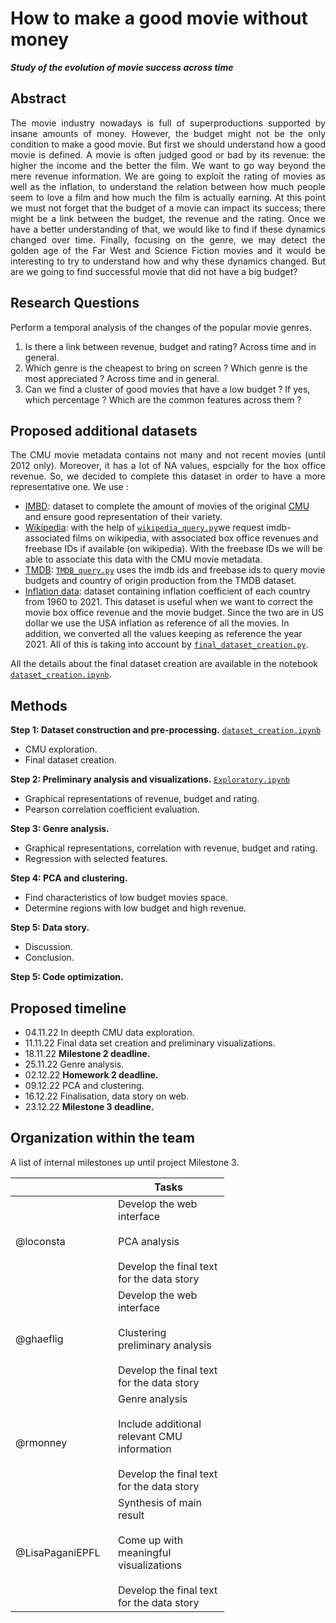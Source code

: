 # How to make a good movie without money

___Study of the evolution of movie success across time___

## Abstract

<p align="justify"> The movie industry nowadays is full of superproductions supported by insane amounts of money. However, the budget might not be the only condition to make a good movie. But first we should understand how a good movie is defined. A movie is often judged good or bad by its revenue: the higher the income and the better the film. We want to go way beyond the mere revenue information. We are going to exploit the rating of movies as well as the inflation, to understand the relation between how much people seem to love a film and how much the film is actually earning. At this point we must not forget that the budget of a movie can impact its success; there might be a link between the budget, the revenue and the rating. Once we have a better understanding of that, we would like to find if these dynamics changed over time. Finally, focusing on the genre, we may detect the golden age of the Far West and Science Fiction movies and it would be interesting to try to understand how and why these dynamics changed. But are we going to find successful movie that did not have a big budget? </p>



## Research Questions

Perform a temporal analysis of the changes of the popular movie genres.

1) Is there a link between revenue, budget and rating? Across time and in general.
2) Which genre is the cheapest to bring on screen ? Which genre is the most appreciated ? Across time and in general.
3) Can we find a cluster of good movies that have a low budget ? If yes, which percentage ? Which are the common features across them ?

## Proposed additional datasets
<p align="justify"> The CMU movie metadata contains not many and not recent movies (until 2012 only). Moreover, it has a lot of NA values, espcially for the box office revenue. So, we decided to complete this dataset in order to have a more representative one. We use : </p>

*	[IMBD](https://datasets.imdbws.com/): dataset to complete the amount of movies of the original [CMU](http://www.cs.cmu.edu/~ark/personas/) and ensure good representation of their variety.
*	[Wikipedia](https://www.wikipedia.org/): with the help of [`wikipedia_query.py`](https://github.com/epfl-ada/ada-2022-project-nolemonnomelon/blob/main/wikipedia_query.py)we request imdb-associated films on wikipedia, with associated box office revenues and freebase IDs if available (on wikipedia). With the freebase IDs we will be able to associate this data with the CMU movie metadata.
*	[TMDB](https://developers.themoviedb.org/3/getting-started/introduction): [`TMDB_query.py`](https://github.com/epfl-ada/ada-2022-project-nolemonnomelon/blob/main/TMDB_query.py) uses the imdb ids and freebase ids to query movie budgets and country of origin production from the TMDB dataset.
* [Inflation data](https://data.worldbank.org/indicator/FP.CPI.TOTL.ZG): dataset containing inflation coefficient of each country from 1960 to 2021. This dataset is useful when we want to correct the movie box office revenue and the movie budget. Since the two are in US dollar we use the USA inflation as reference of all the movies. In addition, we converted all the values keeping as reference the year 2021. All of this is taking into account by [`final_dataset_creation.py`](https://github.com/epfl-ada/ada-2022-project-nolemonnomelon/blob/main/final_dataset_creation.py).

All the details about the final dataset creation are available in the notebook [`dataset_creation.ipynb`](https://github.com/epfl-ada/ada-2022-project-nolemonnomelon/blob/main/dataset_creation.ipynb).

## Methods

**Step 1: Dataset construction and pre-processing.** [`dataset_creation.ipynb`](https://github.com/epfl-ada/ada-2022-project-nolemonnomelon/blob/main/dataset_creation.ipynb)

* CMU exploration.
* Final dataset creation.

**Step 2: Preliminary analysis and visualizations.** [`Exploratory.ipynb`](https://github.com/epfl-ada/ada-2022-project-nolemonnomelon/blob/main/Exploratory.ipynb)

* Graphical representations of revenue, budget and rating.
* Pearson correlation coefficient evaluation.

**Step 3: Genre analysis.**

* Graphical representations, correlation with revenue, budget and rating.
* Regression with selected features.  

**Step 4: PCA and clustering.**

* Find characteristics of low budget movies space.
* Determine regions with low budget and high revenue.

**Step 5: Data story.**

* Discussion.
* Conclusion.

**Step 5: Code optimization.**

## Proposed timeline

* 04.11.22 In deepth CMU data exploration.
* 11.11.22 Final data set creation and preliminary visualizations.
* 18.11.22 **Milestone 2 deadline.**
* 25.11.22 Genre analysis.
* 02.12.22 **Homework 2 deadline.**
* 09.12.22 PCA and clustering.
* 16.12.22 Finalisation, data story on web.
* 23.12.22 **Milestone 3 deadline.**

## Organization within the team

A list of internal milestones up until project Milestone 3.

<table class="tg" style="undefined;table-layout: fixed; width: 342px">
<colgroup>
<col style="width: 164px">
<col style="width: 178px">
</colgroup>
<thead>
  <tr>
    <th class="tg-0lax"></th>
    <th class="tg-0lax">Tasks</th>
  </tr>
</thead>
<tbody>
  <tr>
    <td class="tg-0lax">@loconsta</td>
    <td class="tg-0lax">Develop the web interface<br><br>PCA analysis<br><br>Develop the final text for the data story</td>
  </tr>
  <tr>
    <td class="tg-0lax">@ghaeflig</td>
    <td class="tg-0lax">Develop the web interface<br><br>Clustering preliminary analysis<br><br>Develop the final text for the data story</td>
  </tr>
  <tr>
    <td class="tg-0lax">@rmonney</td>
    <td class="tg-0lax">Genre analysis<br><br>Include additional relevant CMU information<br><br>Develop the final text for the data story</td>
  </tr>
  <tr>
    <td class="tg-0lax">@LisaPaganiEPFL</td>
    <td class="tg-0lax">Synthesis of main result<br><br>Come up with meaningful visualizations<br><br>Develop the final text for the data story</td>
  </tr>
</tbody>
</table>
